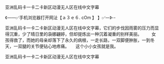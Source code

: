 亚洲乱码卡一卡二卡新区动漫无人区在线中文字幕

《——✅手机浏览器打开网沚【ａ３ｅ６. cOm 】 】✅—》--

亚洲乱码卡一卡二卡新区动漫无人区在线中文字幕，它们的步伐因雨雾的压力而显得沉重，少了晴日里的袅娜翩婷，但却提炼出一种沉着凝重的别样美丽。
　　女孩得救了，而她的母亲却落下了永久的病根，一走长路，一双脚便肿胀，一到冬天，一双腿的关节便钻心地疼痛。　　这个小小女孩就是我。





亚洲乱码卡一卡二卡新区动漫无人区在线中文字幕
